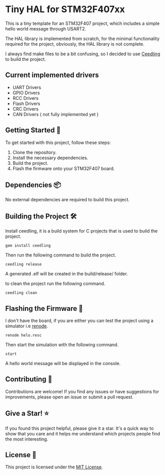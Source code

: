# Tiny HAL for STM32F407xx

This is a tiny template for an STM32F407 project, which includes a simple hello world message through USART2.

The HAL library is implemented from scratch, for the minimal functionality required for the project, obviously, the HAL library is not complete.

I always find make files to be a bit confusing, so I decided to use [Ceedling](http://www.throwtheswitch.org/ceedling) to build the project.

## Current implemented drivers
- UART Drivers
- GPIO Drivers
- RCC Drivers
- Flash Drivers
- CRC Drivers
- CAN Drivers ( not fully implemented yet )

## Getting Started 🚀
To get started with this project, follow these steps:

1. Clone the repository.
2. Install the necessary dependencies.
3. Build the project.
4. Flash the firmware onto your STM32F407 board.

## Dependencies 📦

No external dependencies are required to build this project.

## Building the Project 🛠️

Install ceedling, it is a build system for C projects that is used to build the project.

    gem install ceedling

Then run the following command to build the project.

    ceedling release

A generated .elf will be created in the build/release/ folder.

to clean the project run the following command.

    ceedling clean

## Flashing the Firmware 🔌

I don't have the board, if you are either you can test the project using a simulator i.e [renode](https://www.renode.io).

    renode helo.resc

Then start the simulation with the following command.

    start

A hello world message will be displayed in the console.

## Contributing 🤝
Contributions are welcome! If you find any issues or have suggestions for improvements, please open an issue or submit a pull request.

## Give a Star! ⭐
If you found this project helpful, please give it a star. It's a quick way to show that you care and it helps me understand which projects people find the most interesting.

## License 📝
This project is licensed under the [MIT License](LICENSE).
